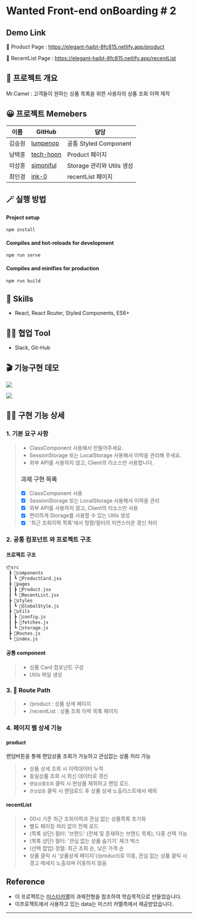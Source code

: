 # Wanted Front-end onBoarding # 2

## Demo Link
🔗 Product Page : https://elegant-haibt-8fc815.netlify.app/product

🔗 RecentList Page : https://elegant-haibt-8fc815.netlify.app/recentList

## 💬 프로젝트 개요
Mr.Camel : 고객들이 원하는 상품 목록을 위한 사용자의 상품 조회 이력 제작

## 😀 프로젝트 Memebers
|이름|GitHub|담당|
|------|---|---|
|김승원|[lumpenop](https://github.com/lumpenop)|공통 Styled Component|
|남택훈|[tech-hoon](https://github.com/tech-hoon)|Product 페이지|
|이상훈|[simoniful](https://github.com/simoniful) |Storage 관리와 Utils 생성|
|최인경|[ink-0](https://github.com/ink-0)|recentList 페이지|

## 🪄 실행 방법

#### Project setup
`npm install`
#### Compiles and hot-reloads for development
`npm run serve`
#### Compiles and minifies for production
`npm run build`

## 🔧 Skills

- React, React Router, Styled Components, ES6+


## 🐱‍👤 협업 Tool

- Slack, Git-Hub

## 🎬 기능구현 데모

![](https://i.imgur.com/orXqwTF.gif)

![](https://i.imgur.com/86YRmTu.gif)

## 👍🏻 구현 기능 상세

### 1. 기본 요구 사항

> - ClassComponent 사용해서 만들어주세요.
> - SessionStorage 또는 LocalStorage 사용해서 이력을 관리해 주세요.
> - 외부 API를 사용하지 않고, Client의 리소스만 사용합니다.
> ### 과제 구현 목록
> - [x] ClassComponent 사용
> - [x] SessionStorage 또는 LocalStorage 사용해서 이력을 관리
> - [x] 외부 API를 사용하지 않고, Client의 리소스만 사용
> - [x] 편리하게 Storage를 사용할 수 있는 Utils 생성
> - [x] '최근 조회이력 목록'에서 정렬/필터의 자연스러운 갱신 처리

### 2. 공통 컴포넌트 와 프로젝트 구조
#### 프로젝트 구조
```html
📦src
 ┣ 📂components
 ┃ ┗ 📜ProductCard.jsx
 ┣ 📂pages
 ┃ ┣ 📜Product.jsx
 ┃ ┗ 📜RecentList.jsx
 ┣ 📂styles
 ┃ ┗ 📜GlobalStyle.js
 ┣ 📂utils
 ┃ ┣ 📜config.js
 ┃ ┣ 📜fetches.js
 ┃ ┗ 📜storage.js
 ┣ 📜Routes.js
 ┗ 📜index.js
```
#### 공통 component
> - 상품 Card 컴포넌트 구성
> - Utils 파일 생성


### 3. 📎 Route Path

> - /product : 상품 상세 페이지
> - /recentList : 상품 조회 이력 목록 페이지

### 4. 페이지 별 상세 기능
#### product
랜덤버튼을 통해 랜덤상품 조회가 가능하고 관심없는 상품 처리 가능
> - 상품 상세 조회 시 이력데이터 누적
> - 동일상품 조회 시 최신 데이터로 갱신
> - `랜덤상품조회` 클릭 시 현상품 제외하고 랜덤 로드
> - `관심없음` 클릭 시 랜덤로드 후 상품 상세 노출리스트에서 제외
#### recentList
> - 00시 기준 최근 조회이력과 관심 없는 상품목록 초기화
> - 별도 페이징 처리 없이 전체 로드
> - (목록 상단) 필터: '브랜드' (전체 및 존재하는 브랜드 목록), 다중 선택 가능
> - (목록 상단) 필터: '관심 없는 상품 숨기기' 체크 박스
> - (선택 팝업) 정렬: 최근 조회 순, 낮은 가격 순
> - 상품 클릭 시 '상품상세 페이지'(/product)로 이동, 관심 없는 상품 클릭 시 
> 경고 메세지 노출되며 이동하지 않음


## Reference

- 이 프로젝트는 [미스터카멜](https://mrcamel.co.kr/)의 과제전형을 참조하여 학습목적으로 만들었습니다.
- 이프로젝트에서 사용하고 있는 data는 미스터 카멜측에서 제공받았습니다.

---
